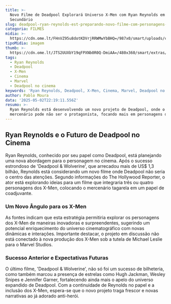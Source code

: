 ```yaml
---
title: >-
  Novo Filme de Deadpool Explorará Universo X-Men com Ryan Reynolds em Papel
  Secundário
slug: deadpool-ryan-reynolds-est-preparando-novo-filme-com-personagens-de-x-men
categoria: FILMES
midia: >-
  https://cdn.ome.lt/FHnVZ95u8dotKDVrjRRWMwYbBHQ=/987x0/smart/uploads/conteudo/fotos/deadpool-10-anos_9qCs8I0.png
tipoMidia: imagem
thumb: >-
  https://cdn.ome.lt/JTS2UUXbY19qFPXNb0R0Q-DmiAA=/480x360/smart/extras/conteudos/deadpool_vM39mcm.jpg
tags:
  - Ryan Reynolds
  - Deadpool
  - X-Men
  - Cinema
  - Marvel
  - Deadpool no cinema
keywords: 'Ryan Reynolds, Deadpool, X-Men, Cinema, Marvel, Deadpool no cinema'
author: Pablo Moura
data: '2025-05-02T22:19:11.556Z'
resumo: >-
  Ryan Reynolds está desenvolvendo um novo projeto de Deadpool, onde o famoso
  mercenário pode não ser o protagonista, focando mais em personagens dos X-Men.
---
```


## Ryan Reynolds e o Futuro de Deadpool no Cinema

Ryan Reynolds, conhecido por seu papel como Deadpool, está planejando uma nova abordagem para o personagem no cinema. Após o sucesso estrondoso de 'Deadpool & Wolverine', que arrecadou mais de US$ 1,3 bilhão, Reynolds está considerando um novo filme onde Deadpool não seria o centro das atenções. Segundo informações do The Hollywood Reporter, o ator está explorando ideias para um filme que integraria três ou quatro personagens dos X-Men, colocando o mercenário tagarela em um papel de coadjuvante.

### Um Novo Ângulo para os X-Men

As fontes indicam que esta estratégia permitiria explorar os personagens dos X-Men de maneiras inovadoras e surpreendentes, sugerindo um potencial enriquecimento do universo cinematográfico com novas dinâmicas e interações. Importante destacar, o projeto em discussão não está conectado à nova produção dos X-Men sob a tutela de Michael Leslie para o Marvel Studios.

### Sucesso Anterior e Expectativas Futuras

O último filme, 'Deadpool & Wolverine', não só foi um sucesso de bilheteria, como também marcou a presença de estrelas como Hugh Jackman, Wesley Snipes e Jennifer Garner, fortalecendo ainda mais o apelo do universo expandido de Deadpool. Com a continuidade de Reynolds no papel e a inclusão dos X-Men, espera-se que o novo projeto traga frescor e novas narrativas ao já adorado anti-herói.
